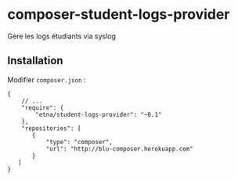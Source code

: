 # composer-student-logs-provider
Gère les logs étudiants via syslog

Installation
------------

Modifier `composer.json` :

```
{
    // ...
    "require": {
        "etna/student-logs-provider": "~0.1"
    },
    "repositories": [
       {
           "type": "composer",
           "url": "http://blu-composer.herokuapp.com"
       }
   ]
}
```
